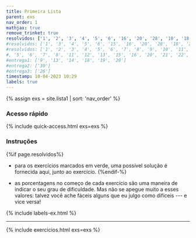 ```yaml
---
title: Primeira Lista
parent: exs
nav_order: 1
mathjax: true
remove_trinket: true
resolvidos: ['1', '2', '3', '4', '5', '6', '16', '20', '28', '10', '18']
#resolvidos: ['1', '3', '4', '5', '6', '15', '16', '20', '28', '18', '27', '12', '13', '14']
#resolvidos: ['1', '2', '3', '4', '5', '6', '7', '8', '9', '10', '11', '12', '13', '14', '15', '16', '17', '18', '19', '20', '21', '22', '23', '24', '27', '28', '29']
#, '5', '6', '7', '8', '11', '12', '13', '15', '16', '20', '21', '22', '23', '26'] # retireo o 17 para a aula, depois voltar com ele!!!!!
#entrega1: ['9', '13', '14', '18', '19', '20']
#entrega2: ['30']
#entrega3: ['26']
timestamp: 10-04-2023 10:29
labels: true
---
```


{% assign exs = site.lista1 | sort: 'nav_order' %}

### Acesso rápido

{% include quick-access.html exs=exs %}

### Instruções

{%if page.resolvidos%}
- para os exercícios marcados em <span class="badge badge-success">verde</span>, uma possível solução é fornecida aqui, junto ao exercício.
{%endif-%}
<!-- - os exercícios marcados em <span class="badge badge-warning">amarelo</span> devem ser entregues no dia 08/10/2020. -->
<!-- - os exercícios marcados em <span class="badge badge-danger">vermelho</span> devem ser entregues no dia 05/11/2020. -->
<!-- - os exercícios marcados em <span class="badge badge-dark">preto</span> devem ser entregues em dupla no dia 03/12/2020. -->
- as porcentagens no começo de cada exercício são uma maneira de indicar o seu grau de dificuldade. Mas não se apegue muito a esses valores: talvez você ache fáceis alguns que eu julgo como difíceis --- e vice versa!

{% include labels-ex.html %}

---

{% include exercicios.html exs=exs %}
